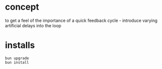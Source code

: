 # concept

to get a feel of the importance of a quick feedback cycle - introduce varying artificial delays into the loop

# installs

```shell
bun upgrade
bun install
```
